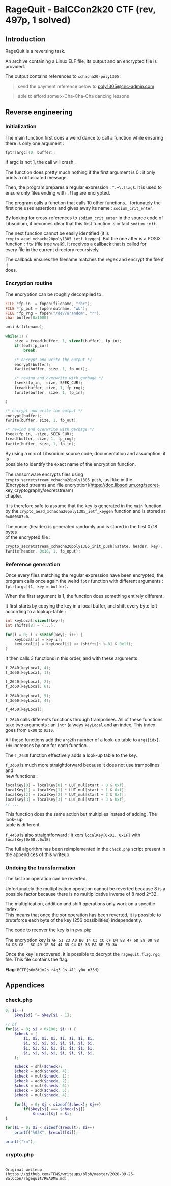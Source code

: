 # RageQuit - BalCCon2k20 CTF (rev, 497p, 1 solved)  
## Introduction

RageQuit is a reversing task.

An archive containing a Linux ELF file, its output and an encrypted file is  
provided.

The output contains references to `xchacha20-poly1305` :  
> send the payment reference below to poly1305@cnc-admin.com

> able to afford some x-Cha-Cha-Cha dancing lessons

## Reverse engineering  
### Initialization  
The main function first does a weird dance to call a function while ensuring  
there is only one argument :  
```c  
fptr[argc](0, buffer);  
```

If argc is not 1, the call will crash.

The function does pretty much nothing if the first argument is 0 : it only  
prints a obfuscated message.

Then, the program prepares a regular expression : `^.+\.flag$`. It is used to  
ensure only files ending with `.flag` are encrypted.

The program calls a function that calls 10 other functions... fortunately the  
first one uses assertions and gives away its name : `sodium_crit_enter`.

By looking for cross-references to `sodium_crit_enter` in the source code of  
Libsodium, it becomes clear that this first function is in fact `sodium_init`.

The next function cannot be easily identified (it is  
`crypto_aead_xchacha20poly1305_ietf_keygen`). But the one after is a POSIX  
function : `ftw` (file tree walk). It receives a callback that is called for  
every file in the current directory recursively.

The callback ensures the filename matches the regex and encrypt the file if it  
does.

### Encryption routine

The encryption can be roughly decompiled to :  
```c  
FILE *fp_in  = fopen(filename, "rb+");  
FILE *fp_out = fopen(outname, "wb");  
FILE *fp_rng = fopen("/dev/urandom", "r");  
char buffer[0x1000]

unlink(filename);

while(1) {  
	size = fread(buffer, 1, sizeof(buffer), fp_in);  
	if(feof(fp_in))  
		break;

	/* encrypt and write the output */  
	encrypt(buffer);  
	fwrite(buffer, size, 1, fp_out);

	/* rewind and overwrite with garbage */  
	fseek(fp_in, -size, SEEK_CUR);  
	fread(buffer, size, 1, fp_rng);  
	fwrite(buffer, size, 1, fp_in);

}

/* encrypt and write the output */  
encrypt(buffer);  
fwrite(buffer, size, 1, fp_out);

/* rewind and overwrite with garbage */  
fseek(fp_in, -size, SEEK_CUR);  
fread(buffer, size, 1, fp_rng);  
fwrite(buffer, size, 1, fp_in);  
```

By using a mix of Libsodium source code, documentation and assumption, it is  
possible to identify the exact name of the encryption function.

The ransomware encrypts files using  
`crypto_secretstream_xchacha20poly1305_push`, just like in the  
[Encrypted streams and file encryption](https://doc.libsodium.org/secret-
key_cryptography/secretstream)  
chapter.

It is therefore safe to assume that the key is generated in the `main`
function  
by the `crypto_aead_xchacha20poly1305_ietf_keygen` function and is stored at  
`0x000387c0`.

The nonce (header) is generated randomly and is stored in the first 0x18 bytes  
of the encrypted file :  
```c  
crypto_secretstream_xchacha20poly1305_init_push(&state, header, key);  
fwrite(header, 0x18, 1, fp_oput);  
```

### Reference generation

Once every files matching the regular expression have been encrypted, the  
program calls once again the weird `fptr` function with different arguments :  
`fptr[argc](1, key = buffer)`.

When the first argument is 1, the function does something entirely different.

It first starts by copying the key in a local buffer, and shift every byte
left  
according to a lookup-table :  
```c  
int keyLocal[sizeof(key)];  
int shifts[8] = {...};

for(i = 0; i < sizeof(key); i++) {  
	keyLocal[i] = key[i];  
	keyLocal[i] = keyLocal[i] << (shifts[j % 8] & 0x1f);  
}  
```

It then calls 3 functions in this order, and with these arguments :  
```c  
f_2640(keyLocal, 4);  
f_3d60(keyLocal, 1);

f_2640(keyLocal, 2);  
f_3d60(keyLocal, 6);

f_2640(keyLocal, 5);  
f_3d60(keyLocal, 4);

f_4450(keyLocal);  
```

`f_2640` calls differents functions through trampolines. All of these
functions  
take two arguments : an `int*` (always `keyLocal` and an index. This index  
goes from `0x00` to `0x10`.

All these functions add the `arg2`th number of a look-up table to `arg1[idx]`.  
`idx` increases by one for each function.

The `f_2640` function effectively adds a look-up table to the key.

`f_3d60` is much more straightforward because it does not use trampolines and  
new functions :  
```c  
localKey[0] = localKey[0] * LUT_mul[start + 0 & 0xf];  
localKey[1] = localKey[1] * LUT_mul[start + 1 & 0xf];  
localKey[2] = localKey[2] * LUT_mul[start + 2 & 0xf];  
localKey[3] = localKey[3] * LUT_mul[start + 3 & 0xf];  
// ...  
```

This function does the same action but multiplies instead of adding. The look-
up  
table is different.

`f_4450` is also straightforward : it xors `localKey[0x01..0x1F]` with  
`localKey[0x00..0x1E]`

The full algorithm has been reimplemented in the `check.php` script present in  
the appendices of this writeup.

### Undoing the transformation

The last xor operation can be reverted.

Unfortunately the multiplication operation cannot be reverted because 8 is a  
possible factor because there is no multiplicative inverse of 8 mod 2^32.

The multiplication, addition and shift operations only work on a specific
index.  
This means that once the xor operation has been reverted, it is possible to  
bruteforce each byte of the key (256 possibilities) independently.

The code to recover the key is in `pwn.php`

The encryption key is `AF 51 23 A0 B0 14 C3 CC CF D4 8B 47 6D E9 08 98 54 DB
C8  
8C 49 1E 54 44 35 C4 D5 3B FA 8E FD 3A`

Once the key is recovered, it is possible to decrypt the `ragequit.flag.rgq`  
file. This file contains the flag.

**Flag**: `BCTF{s0m3t1m2s_r4g3_1s_4ll_y0u_n33d}`

## Appendices  
### check.php  
```php  
0; $i--)  
	$key[$i] ^= $key[$i - 1];

// bf  
for($i = 0; $i < 0x100; $i++) {  
	$check = [  
		$i, $i, $i, $i, $i, $i, $i, $i,  
		$i, $i, $i, $i, $i, $i, $i, $i,  
		$i, $i, $i, $i, $i, $i, $i, $i,  
		$i, $i, $i, $i, $i, $i, $i, $i,  
	];

	$check = shl($check);  
	$check = add($check, 4);  
	$check = mul($check, 1);  
	$check = add($check, 2);  
	$check = mul($check, 6);  
	$check = add($check, 5);  
	$check = mul($check, 4);

	for($j = 0; $j < sizeof($check); $j++)  
		if($key[$j] === $check[$j])  
			$result[$j] = $i;  
}

for($i = 0; $i < sizeof($result); $i++)  
	printf("%02X", $result[$i]);

printf("\n");  
```

### crypto.php  
```  

Original writeup
(https://github.com/TFNS/writeups/blob/master/2020-09-25-BalCCon/ragequit/README.md).